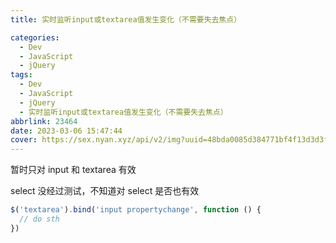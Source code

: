 ```yaml
---
title: 实时监听input或textarea值发生变化（不需要失去焦点）

categories:
  - Dev
  - JavaScript
  - jQuery
tags:
  - Dev
  - JavaScript
  - jQuery
  - 实时监听input或textarea值发生变化（不需要失去焦点）
abbrlink: 23464
date: 2023-03-06 15:47:44
cover: https://sex.nyan.xyz/api/v2/img?uuid=48bda0085d384771bf4f13d3d3f8ebb6
---
```


暂时只对 input 和 textarea 有效

select 没经过测试，不知道对 select 是否也有效

```js
$('textarea').bind('input propertychange', function () {
  // do sth
})
```